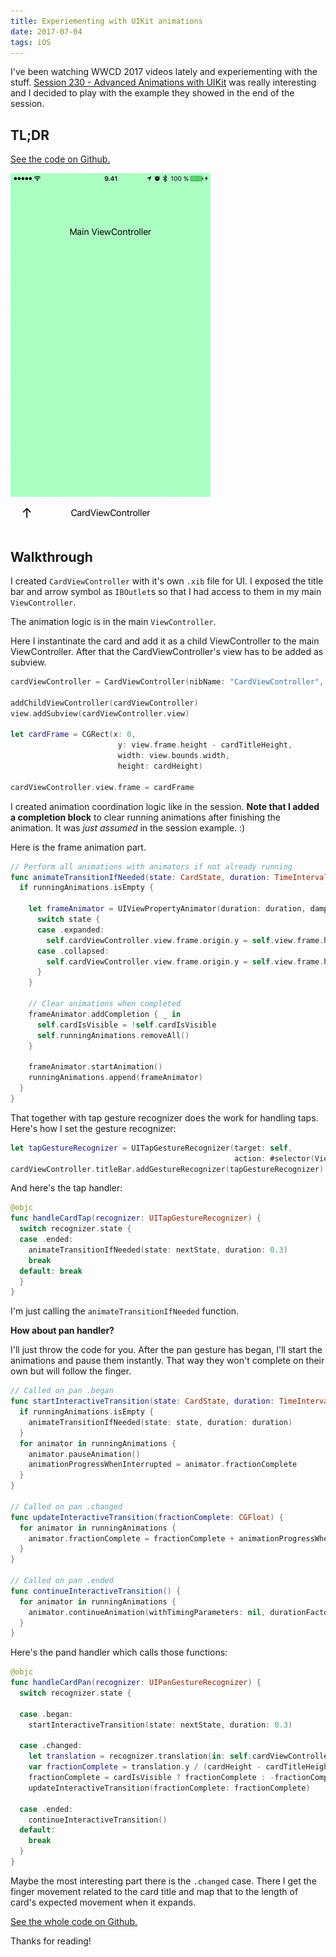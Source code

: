 ```yaml
---
title: Experiementing with UIKit animations
date: 2017-07-04
tags: iOS
---
```


I've been watching WWCD 2017 videos lately and experiementing with the stuff. [Session 230 - Advanced Animations with UIKit](https://developer.apple.com/videos/play/wwdc2017/230/) was really interesting and I decided to play with the example they showed in the end of the session.

## TL;DR

[See the code on Github.](https://github.com/stami/CardDemo)

![Gif of the result](card-demo.gif)

## Walkthrough

I created `CardViewController` with it's own `.xib` file for UI. I exposed the title bar and arrow symbol as `IBOutlet`s so that I had access to them in my main `ViewController`.

The animation logic is in the main `ViewController`.

Here I instantinate the card and add it as a child ViewController to the main ViewController. After that the CardViewController's view has to be added as subview.

```swift
cardViewController = CardViewController(nibName: "CardViewController", bundle: nil)

addChildViewController(cardViewController)
view.addSubview(cardViewController.view)

let cardFrame = CGRect(x: 0,
                        y: view.frame.height - cardTitleHeight,
                        width: view.bounds.width,
                        height: cardHeight)

cardViewController.view.frame = cardFrame
```

I created animation coordination logic like in the session. **Note that I added a completion block** to clear running animations after finishing the animation. It was _just assumed_ in the session example. :)

Here is the frame animation part.

```swift
// Perform all animations with animators if not already running
func animateTransitionIfNeeded(state: CardState, duration: TimeInterval) {
  if runningAnimations.isEmpty {

    let frameAnimator = UIViewPropertyAnimator(duration: duration, dampingRatio: 1) {
      switch state {
      case .expanded:
        self.cardViewController.view.frame.origin.y = self.view.frame.height - self.cardHeight
      case .collapsed:
        self.cardViewController.view.frame.origin.y = self.view.frame.height - self.cardTitleHeight
      }
    }

    // Clear animations when completed
    frameAnimator.addCompletion { _ in
      self.cardIsVisible = !self.cardIsVisible
      self.runningAnimations.removeAll()
    }

    frameAnimator.startAnimation()
    runningAnimations.append(frameAnimator)
  }
}
```

That together with tap gesture recognizer does the work for handling taps. Here's how I set the gesture recognizer:

```swift
let tapGestureRecognizer = UITapGestureRecognizer(target: self,
                                                  action: #selector(ViewController.handleCardTap))
cardViewController.titleBar.addGestureRecognizer(tapGestureRecognizer)
```

And here's the tap handler:

```swift
@objc
func handleCardTap(recognizer: UITapGestureRecognizer) {
  switch recognizer.state {
  case .ended:
    animateTransitionIfNeeded(state: nextState, duration: 0.3)
    break
  default: break
  }
}
```

I'm just calling the `animateTransitionIfNeeded` function.

**How about pan handler?**

I'll just throw the code for you. After the pan gesture has began, I'll start the animations and pause them instantly. That way they won't complete on their own but will follow the finger.

```swift
// Called on pan .began
func startInteractiveTransition(state: CardState, duration: TimeInterval) {
  if runningAnimations.isEmpty {
    animateTransitionIfNeeded(state: state, duration: duration)
  }
  for animator in runningAnimations {
    animator.pauseAnimation()
    animationProgressWhenInterrupted = animator.fractionComplete
  }
}

// Called on pan .changed
func updateInteractiveTransition(fractionComplete: CGFloat) {
  for animator in runningAnimations {
    animator.fractionComplete = fractionComplete + animationProgressWhenInterrupted
  }
}

// Called on pan .ended
func continueInteractiveTransition() {
  for animator in runningAnimations {
    animator.continueAnimation(withTimingParameters: nil, durationFactor: 0)
  }
}
```

Here's the pand handler which calls those functions:

```swift
@objc
func handleCardPan(recognizer: UIPanGestureRecognizer) {
  switch recognizer.state {

  case .began:
    startInteractiveTransition(state: nextState, duration: 0.3)

  case .changed:
    let translation = recognizer.translation(in: self.cardViewController.titleBar)
    var fractionComplete = translation.y / (cardHeight - cardTitleHeight)
    fractionComplete = cardIsVisible ? fractionComplete : -fractionComplete
    updateInteractiveTransition(fractionComplete: fractionComplete)

  case .ended:
    continueInteractiveTransition()
  default:
    break
  }
}
```

Maybe the most interesting part there is the `.changed` case. There I get the finger movement related to the card title and map that to the length of card's expected movement when it expands.

[See the whole code on Github.](https://github.com/stami/CardDemo)

Thanks for reading!
